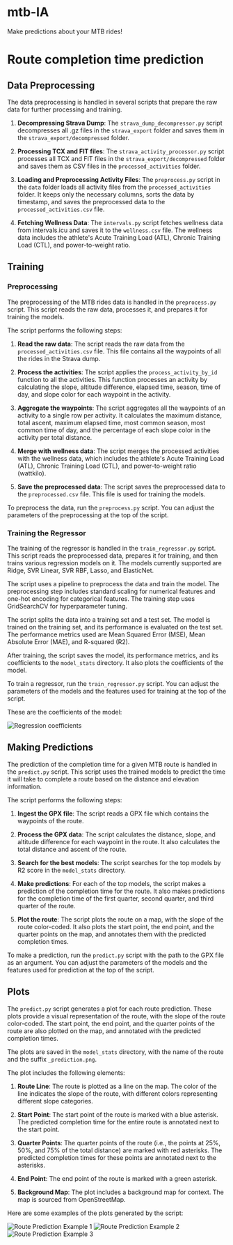 # mtb-IA

Make predictions about your MTB rides!

# Route completion time prediction

## Data Preprocessing

The data preprocessing is handled in several scripts that prepare the raw data for further processing and training.

1. **Decompressing Strava Dump**: The `strava_dump_decompressor.py` script decompresses all .gz files in the `strava_export` folder and saves them in the `strava_export/decompressed` folder.

2. **Processing TCX and FIT files**: The `strava_activity_processor.py` script processes all TCX and FIT files in the `strava_export/decompressed` folder and saves them as CSV files in the `processed_activities` folder.

3. **Loading and Preprocessing Activity Files**: The `preprocess.py` script in the `data` folder loads all activity files from the `processed_activities` folder. It keeps only the necessary columns, sorts the data by timestamp, and saves the preprocessed data to the `processed_activities.csv` file.

4. **Fetching Wellness Data**: The `intervals.py` script fetches wellness data from intervals.icu and saves it to the `wellness.csv` file. The wellness data includes the athlete's Acute Training Load (ATL), Chronic Training Load (CTL), and power-to-weight ratio.


## Training

### Preprocessing

The preprocessing of the MTB rides data is handled in the `preprocess.py` script. This script reads the raw data, processes it, and prepares it for training the models.

The script performs the following steps:

1. **Read the raw data**: The script reads the raw data from the `processed_activities.csv` file. This file contains all the waypoints of all the rides in the Strava dump.

2. **Process the activities**: The script applies the `process_activity_by_id` function to all the activities. This function processes an activity by calculating the slope, altitude difference, elapsed time, season, time of day, and slope color for each waypoint in the activity.

3. **Aggregate the waypoints**: The script aggregates all the waypoints of an activity to a single row per activity. It calculates the maximum distance, total ascent, maximum elapsed time, most common season, most common time of day, and the percentage of each slope color in the activity per total distance.

4. **Merge with wellness data**: The script merges the processed activities with the wellness data, which includes the athlete's Acute Training Load (ATL), Chronic Training Load (CTL), and power-to-weight ratio (wattkilo).

5. **Save the preprocessed data**: The script saves the preprocessed data to the `preprocessed.csv` file. This file is used for training the models.

To preprocess the data, run the `preprocess.py` script. You can adjust the parameters of the preprocessing at the top of the script.

### Training the Regressor

The training of the regressor is handled in the `train_regressor.py` script. This script reads the preprocessed data,
prepares it for training, and then trains various regression models on it. The models currently supported are Ridge, SVR
Linear, SVR RBF, Lasso, and ElasticNet.

The script uses a pipeline to preprocess the data and train the model. The preprocessing step includes standard scaling
for numerical features and one-hot encoding for categorical features. The training step uses GridSearchCV for
hyperparameter tuning.

The script splits the data into a training set and a test set. The model is trained on the training set, and its
performance is evaluated on the test set. The performance metrics used are Mean Squared Error (MSE), Mean Absolute
Error (MAE), and R-squared (R2).

After training, the script saves the model, its performance metrics, and its coefficients to the `model_stats`
directory. It also plots the coefficients of the model.

To train a regressor, run the `train_regressor.py` script. You can adjust the parameters of the models and the features
used for training at the top of the script.

These are the coefficients of the model:

![Regression coefficients](route_completion_time/model_stats/Lasso_coefs.png)


## Making Predictions

The prediction of the completion time for a given MTB route is handled in the `predict.py` script. This script uses the trained models to predict the time it will take to complete a route based on the distance and elevation information.

The script performs the following steps:

1. **Ingest the GPX file**: The script reads a GPX file which contains the waypoints of the route.

2. **Process the GPX data**: The script calculates the distance, slope, and altitude difference for each waypoint in the route. It also calculates the total distance and ascent of the route.

3. **Search for the best models**: The script searches for the top models by R2 score in the `model_stats` directory.

4. **Make predictions**: For each of the top models, the script makes a prediction of the completion time for the route. It also makes predictions for the completion time of the first quarter, second quarter, and third quarter of the route.

5. **Plot the route**: The script plots the route on a map, with the slope of the route color-coded. It also plots the start point, the end point, and the quarter points on the map, and annotates them with the predicted completion times.

To make a prediction, run the `predict.py` script with the path to the GPX file as an argument. You can adjust the parameters of the models and the features used for prediction at the top of the script.

## Plots

The `predict.py` script generates a plot for each route prediction. These plots provide a visual representation of the route, with the slope of the route color-coded. The start point, the end point, and the quarter points of the route are also plotted on the map, and annotated with the predicted completion times.

The plots are saved in the `model_stats` directory, with the name of the route and the suffix `_prediction.png`.

The plot includes the following elements:

1. **Route Line**: The route is plotted as a line on the map. The color of the line indicates the slope of the route, with different colors representing different slope categories.

2. **Start Point**: The start point of the route is marked with a blue asterisk. The predicted completion time for the entire route is annotated next to the start point.

3. **Quarter Points**: The quarter points of the route (i.e., the points at 25%, 50%, and 75% of the total distance) are marked with red asterisks. The predicted completion times for these points are annotated next to the asterisks.

4. **End Point**: The end point of the route is marked with a green asterisk.

5. **Background Map**: The plot includes a background map for context. The map is sourced from OpenStreetMap.

Here are some examples of the plots generated by the script:

![Route Prediction Example 1](route_completion_time/model_stats/bokeron-bike-race-2023-1-vuelta.gpx_prediction.png)
![Route Prediction Example 2](route_completion_time/model_stats/ruta_balcon_axarquia.gpx_prediction.png)
![Route Prediction Example 3](route_completion_time/model_stats/v-rural-race-mijas-mtb.gpx_prediction.png)
